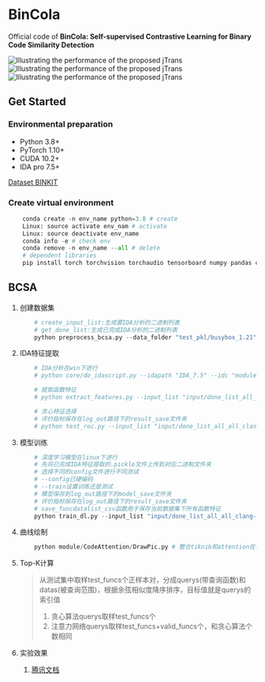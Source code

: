 
# BinCola

Official code of **BinCola: Self-supervised Contrastive Learning for Binary Code Similarity Detection**

![Illustrating the performance of the proposed jTrans](/figures/MRR-poolsize.png)
![Illustrating the performance of the proposed jTrans](/figures/TOP1-poolsize.png)
![Illustrating the performance of the proposed jTrans](/figures/TOP5-poolsize.png)

## Get Started

### Environmental preparation

- Python 3.8+
- PyTorch 1.10+
- CUDA 10.2+
- IDA pro 7.5+

[Dataset BINKIT](https://github.com/SoftSec-KAIST/binkit)

### Create virtual environment

```python
    conda create -n env_name python=3.8 # create
    Linux: source activate env_nam # activate
    Linux: source deactivate env_name
    conda info -e # check env
    conda remove -n env_name --all # delete
    # dependent libraries
    pip install torch torchvision torchaudio tensorboard numpy pandas coloredlogs matplotlib PyYAML seaborn sklearn tqdm info-nce-pytorch
```

## BCSA

1. 创建数据集

    ```python
        # create_input_list:生成要IDA分析的二进制列表
        # get_done_list:生成已完成IDA分析的二进制列表
        python preprocess_bcsa.py --data_folder "test_pkl/busybox_1.21" --out "input/"
    ```

2. IDA特征提取

    ```python
        # IDA分析在win下进行
        # python core/do_idascript.py --idapath "IDA_7.5" --idc "module/ida/fetch_funcdata_v7.5.py" --input_list "input/done_list_all_all_clang-4.0_gcc-4.9.4_all_all_all.txt" --log

        # 提取函数特征
        # python extract_features.py --input_list "input/done_list_all_all_clang-4.0_gcc-4.9.4_all_all_all.txt" --threshold 1

        # 贪心特征选择
        # 评价指标保存在log_out路径下的result_save文件夹
        # python test_roc.py --input_list "input/done_list_all_all_clang-4.0_gcc-4.9.4_all_all_all.txt" --config None
    ```

3. 模型训练

    ```python
        # 深度学习模型在linux下进行
        # 先将已完成IDA特征提取的.pickle文件上传到对应二进制文件夹
        # 选择不同的config文件进行不同测试
        # --config已硬编码
        # --train设置训练还是测试
        # 模型保存到log_out路径下的model_save文件夹
        # 评价指标保存在log_out路径下的result_save文件夹
        # save_funcdatalist_csv函数用于保存当前数据集下所有函数特征
        python train_dl.py --input_list "input/done_list_all_all_clang-4.0_gcc-4.9.4_all_all_all.txt" --use_tb --debug --train
    ```

4. 曲线绘制

    ```python
        python module/CodeAttention/DrawPic.py # 整合tiknib和attention在不同实验任务和不同指标上的曲线，对比作图
    ```

5. Top-K计算

    > 从测试集中取样test_funcs个正样本对，分成querys(带查询函数)和datas(被查询范围)，根据余弦相似度降序排序，目标值就是querys的索引值
    >
    > 1. 贪心算法querys取样test_funcs个
    > 2. 注意力网络querys取样test_funcs+valid_funcs个，和贪心算法个数相同

6. 实验效果
    1. [腾讯文档](https://docs.qq.com/sheet/DQ1NXTVhnZElSUUpR?u=63455d718f3547128d52a09f87337bde&tab=a4yvxh)
